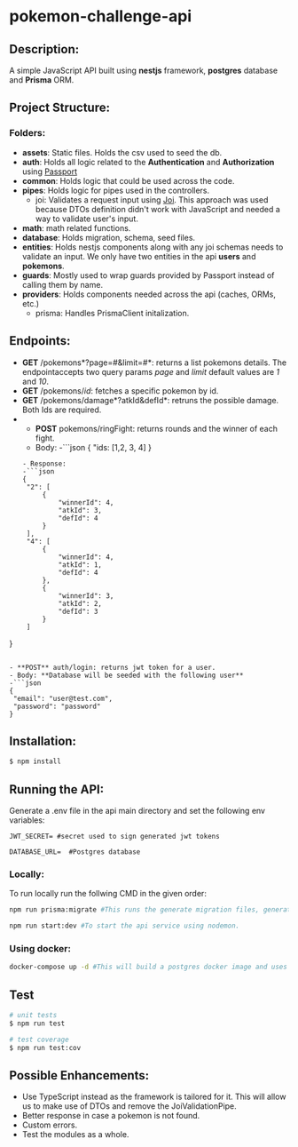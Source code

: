 # pokemon-challenge-api

## Description:
A simple JavaScript API built using **nestjs** framework, **postgres** database and **Prisma** ORM.

## Project Structure:
### Folders:
- **assets**: Static files. Holds the csv used to seed the db.
- **auth**: Holds all logic related to the **Authentication** and **Authorization** using [Passport](http://www.passportjs.org/)
- **common**: Holds logic that could be used across the code.
 - **pipes**: Holds logic for pipes used in the controllers.
    - joi: Validates a request input using [Joi](https://joi.dev/api/?v=17.7.0). This approach was used because DTOs definition didn't work with JavaScript and needed a way to validate user's input.
  - **math**: math related functions.
- **database**: Holds migration, schema, seed files.
- **entities**: Holds nestjs components along with any joi schemas needs to validate an input. We only have two entities in the api **users** and **pokemons**.
- **guards**: Mostly used to wrap guards provided by Passport instead of calling them by name.
- **providers**: Holds components needed across the api (caches, ORMs, etc.)
  - prisma: Handles PrismaClient initalization. 

## Endpoints:
- **GET** /pokemons*?page=#&limit=#*: returns a list pokemons details. The endpointaccepts two query params *page* and *limit* default values are *1* and *10*.
- **GET** /pokemons/*id*: fetches a specific pokemon by id.
- **GET** /pokemons/damage*?atkId&defId*: retruns the possible damage. Both Ids are required.
- - **POST** pokemons/ringFight: returns rounds and the winner of each fight. 
  - Body: 
  -```json
  {
    "ids: [1,2, 3, 4]
  }
   ```
   - Response: 
  -```json
  {
    "2": [
        {
            "winnerId": 4,
            "atkId": 3,
            "defId": 4
        }
    ],
    "4": [
        {
            "winnerId": 4,
            "atkId": 1,
            "defId": 4
        },
        {
            "winnerId": 3,
            "atkId": 2,
            "defId": 3
        }
    ]
}
   ```

- **POST** auth/login: returns jwt token for a user. 
  - Body: **Database will be seeded with the following user**
  -```json
  {
    "email": "user@test.com",
    "password": "password"
  }
   ```
## Installation:

```bash
$ npm install
```

## Running the API:
Generate a .env file in the api main directory and set the following env variables:
```
JWT_SECRET= #secret used to sign generated jwt tokens

DATABASE_URL=  #Postgres database
```
 ### Locally:
 To run locally run the follwing CMD in the given order:
```bash
npm run prisma:migrate #This runs the generate migration files, generates the prisma client and seeds the database.

npm run start:dev #To start the api service using nodemon.

```
### Using docker:
```bash
docker-compose up -d #This will build a postgres docker image and uses it as the api database. Don't forget to set the host of DATABASE_URL env variable to db
```
## Test

```bash
# unit tests
$ npm run test

# test coverage
$ npm run test:cov
```
## Possible Enhancements:
- Use TypeScript instead as the framework is tailored for it. This will allow us to make use of DTOs and remove the JoiValidationPipe.
- Better response in case a pokemon is not found.
- Custom errors. 
- Test the modules as a whole. 
